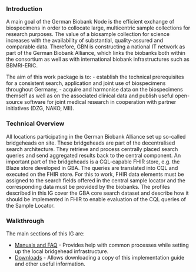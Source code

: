 ### Introduction

A main goal of the German Biobank Node is the efficient exchange of biospecimens in order to collocate large, multicentric sample collections for research purposes.
The value of a biosample collection for science increases with the availability of substantial, quality-assured and comparable data. Therefore, GBN is constructing a national IT network as part of the German Biobank Alliance, which links the biobanks both within the consortium as well as with international biobank infrastructures such as BBMRI-ERIC.
	
The aim of this work package is to:
	- establish the technical prerequisites for a consistent search, application and joint use of biospecimens throughout Germany,
	- acquire and harmonise data on the biospecimens themself as well as on the associated clinical data and publish useful open-source software for joint medical research in cooperation with partner initiatives (DZG, NAKO, MII).

### Technical Overview

All locations participating in the German Biobank Alliance set up so-called bridgeheads on site. These bridgeheads are part of the decentralised search architecture. They retrieve and process centrally placed search queries and send aggregated results back to the central component.
An important part of the bridgeheads is a CQL-capable FHIR store, e.g. the Blaze store developed in GBA. The queries are translated into CQL and executed on the FHIR store. For this to work, FHIR data elements must be assigned to the search fields offered in the central sample locator and the corresponding data must be provided by the biobanks. The profiles described in this IG cover the GBA core search dataset and describe how it should be implemented in FHIR to enable evaluation of the CQL queries of the Sample Locator.

### Walkthrough

The main sections of this IG are:

- [Manuals and FAQ](support.html) - Provides help with common processes while setting up the local bridgehead infrastructure.
- [Downloads](downloads.html) - Allows downloading a copy of this implementation guide and other useful information.

